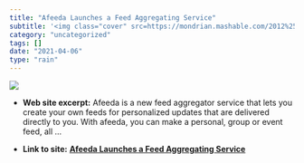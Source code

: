 ```yaml
---
title: "Afeeda Launches a Feed Aggregating Service"
subtitle: '<img class="cover" src=https://mondrian.mashable.com/2012%252F12%252F04%252F11%252Fafeedalaunc.d97.p...'
category: "uncategorized"
tags: []
date: "2021-04-06"
type: "rain"
---
```

<img class="cover" src=https://mondrian.mashable.com/2012%252F12%252F04%252F11%252Fafeedalaunc.d97.png%252F205x115__filters%253Aquality%252880%2529.png>



* **Web site excerpt:** Afeeda is a new feed aggregator service that lets you create your own feeds for personalized updates that are delivered directly to you. With afeeda, you can make a personal, group or event feed, all ...

* **Link to site:** **[Afeeda Launches a Feed Aggregating Service](http://mashable.com/2007/07/01/afeeda)**